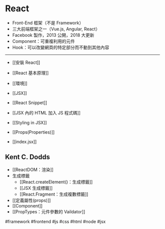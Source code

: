 # React
- Front-End 框架（不是 Framework） 
- 三大前端框架之一（Vue.js, Angular, React）
-  Facebook 製作，2013 公開，2018 大更新
- Component：可重複利用的元件
- Hook：可以改變網頁的特定部分而不動到其他內容

---

- [[安裝 React]]
- [[React 基本原理]]
- [[環境]]
- [[JSX]]
- [[React Snippet]]
- [[JSX 內的 HTML 加入 JS 程式碼]]
- [[Styling in JSX]]
- [[Props(Properties)]]

- [[index.jsx]]

## Kent C. Dodds
- [[ReactDOM：渲染]]
- 生成標籤
	- [[React.createElement()：生成標籤]]
	- [[JSX 生成標籤]]
	- [[React.Fragment：生成複數標籤]]
- [[定義屬性(props)]]
- [[Component]]
- [[PropTypes：元件參數的 Vaildator]]

#framework #frontend #js #css #html #node #jsx